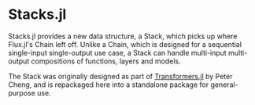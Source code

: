 # Stacks.jl

Stacks.jl provides a new data structure, a Stack, which picks up where Flux.jl's Chain left off. Unlike a Chain, which is designed for a sequential single-input single-output use case, a Stack can handle multi-input multi-output compositions of functions, layers and models.

The Stack was originally designed as part of [Transformers.jl](https://github.com/chengchingwen/Transformers.jl) by Peter Cheng, and is repackaged here into a standalone package for general-purpose use.